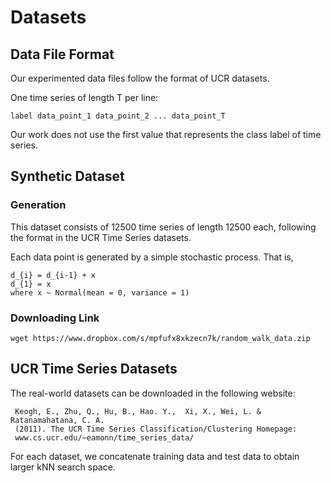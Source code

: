 # Datasets

## Data File Format

Our experimented data files follow the format of UCR datasets.

One time series of length T per line:

```
label data_point_1 data_point_2 ... data_point_T
```

Our work does not use the first value that represents the class label of time series.

## Synthetic Dataset

### Generation

This dataset consists of 12500 time series of length 12500 each, following the format in the UCR Time Series datasets.

Each data point is generated by a simple stochastic process. That is,

```
d_{i} = d_{i-1} + x 
d_{1} = x
where x ~ Normal(mean = 0, variance = 1)
```

### Downloading Link

```
wget https://www.dropbox.com/s/mpfufx8xkzecn7k/random_walk_data.zip
```

## UCR Time Series Datasets

The real-world datasets can be downloaded in the following website:

```
 Keogh, E., Zhu, Q., Hu, B., Hao. Y.,  Xi, X., Wei, L. & Ratanamahatana, C. A.
 (2011). The UCR Time Series Classification/Clustering Homepage:
 www.cs.ucr.edu/~eamonn/time_series_data/
```

For each dataset, we concatenate training data and test data to obtain larger kNN search space.
